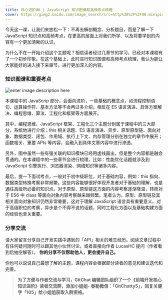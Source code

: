 ```yaml
---
title: 核心进阶06 | JavaScript 知识图谱和高频考点梳理
cover: https://gimg2.baidu.com/image_search/src=http%3A%2F%2F00.minipic.eastday.com%2F20170818%2F20170818115256_d41d8cd98f00b204e9800998ecf8427e_1.jpeg&refer=http%3A%2F%2F00.minipic.eastday.com&app=2002&size=f9999,10000&q=a80&n=0&g=0n&fmt=jpeg?sec=1611283231&t=82f18a3b7b8ad76bf906bc78635e5360
---
```


今天这一课，让我们来放松一下：不再去解剖概念、分析题目，而是了解一下 JavaScript
知识点和高频考点，在更高的层面上对我们所学、以及将要学到的内容有一个更加清晰的认识。

为什么不在一开始介绍这个主题呢？相信读者经过几章节的学习，已经对本课程有了一个初步印象。在这个基础上，此时进行知识图谱和高频考点梳理，我认为能让大家能好的进入接下来章节，进行更加深入的内容。

### 知识图谱和重要考点

![enter image description
here](https://images.gitbook.cn/b3bec6f0-770f-11e9-83dc-19aaf4aa0006)

本课程中的 JavaScrip 部分，会面向进阶，一些基础的概念点，如流程控制语句、运算操作符、基本方法等不会再过多介绍，相反在 ES
语言演进、具体方案解决、编程思维、算法、工程化和框架等方面展开。

其中，编程思维、JavaScript 框架、工程化三个主题分别属于课程中的三大部分，系统地进行介绍；this 相关话题、ES
语言演进、异步、原型原型链、面向对象、数据类型、闭包、作用域、执行上下文、内存管理分别在独立的章节中展开；函数相关、重要 APIs
等内容，会融入到具体文章内容中进行渗透。

另外，图中虽然一些有强关联的知识模块已经用虚线画出，但是整个内容都是融会贯通的。在本课程中的一些章节会进行梳理，比如：性能优化话题就涉及到
JavaScript 引擎执行、浏览器渲染、网络知识等诸多内容。

最后，提一下面试考点，一般对于初中级职位，对于基础内容，例如：this
指向、数据类型转换考察非常频繁。这些内容能够很好体现开发者对于基础的理解，也是通往高级所必备的知识点。对于原型、原型链这方面的内容考察逐渐降温，转而对于
ES6 中 class 等面向对象内容考察越来越频繁。笔者认为，原型、原型链及其相关面向对象知识仍然非常重要，这对于理解 JavaScript
语言具有重要意义。对于高级职位的考察，异步是个不得不说的话题，同时工程化方面以及基础构建方面的经验也至关重要。

### 分享交流

请大家留言分享自己开发实践中遇到的「API」相关的难忘经历。阅读文章过程中有任何疑问随时可以跟其他小伙伴讨论，或者直接向作者 LucasHC
提问（作者看到后抽空解答）。 **你的分享不仅帮助他人，更会提升自己。**

你也可以说说自己最想了解的主题，课程内容会根据部分读者的意见和建议迭代和完善。

> **为了方便与作者交流与学习，GitChat 编辑团队组织了一个《前端开发核心知识进阶》读者交流群，添加小姐姐-
> 泰勒微信：「GitChatty5」，回复关键字「105」给小姐姐获取入群资格。**

